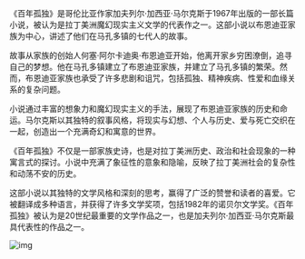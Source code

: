 《百年孤独》是哥伦比亚作家加夫列尔·加西亚·马尔克斯于1967年出版的一部长篇小说，被认为是拉丁美洲魔幻现实主义文学的代表作之一。这部小说以布恩迪亚家族为中心，讲述了他们在马孔多镇的七代人的故事。

故事从家族的创始人何塞·阿尔卡迪奥·布恩迪亚开始，他离开家乡穷困潦倒，追寻自己的梦想。他在马孔多镇建立了布恩迪亚家族，并建立了马孔多镇的繁荣。然而，布恩迪亚家族也承受了许多悲剧和诅咒，包括孤独、精神疾病、性爱和血缘关系的复杂问题。

小说通过丰富的想象力和魔幻现实主义的手法，展现了布恩迪亚家族的历史和命运。马尔克斯以其独特的叙事风格，将现实与幻想、个人与历史、爱与死亡交织在一起，创造出一个充满奇幻和寓意的世界。

《百年孤独》不仅是一部家族史诗，也是对拉丁美洲历史、政治和社会现象的一种寓言式的探讨。小说中充满了象征性的意象和隐喻，反映了拉丁美洲社会的复杂性和动荡不安的历史。

这部小说以其独特的文学风格和深刻的思考，赢得了广泛的赞誉和读者的喜爱。它被翻译成多种语言，并获得了许多文学奖项，包括1982年的诺贝尔文学奖。《百年孤独》被认为是20世纪最重要的文学作品之一，也是加夫列尔·加西亚·马尔克斯最具代表性的作品之一。



![img](https://gimg2.baidu.com/image_search/src=http%3A%2F%2Fsafe-img.xhscdn.com%2Fbw1%2F41c733ef-1707-4dfc-9052-b994076773f6%3FimageView2%2F2%2Fw%2F1080%2Fformat%2Fjpg&refer=http%3A%2F%2Fsafe-img.xhscdn.com&app=2002&size=f9999,10000&q=a80&n=0&g=0n&fmt=auto?sec=1703558775&t=ebe823ff246a06c9249c766ef659780a)